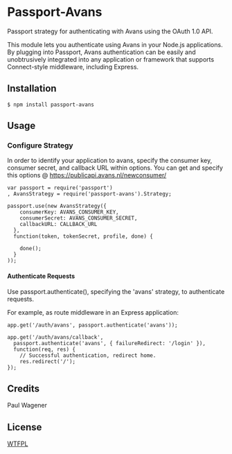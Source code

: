 # Passport-Avans

Passport strategy for authenticating with Avans using the OAuth 1.0 API.

This module lets you authenticate using Avans in your Node.js applications. By plugging into Passport, Avans authentication can be easily and unobtrusively integrated into any application or framework that supports Connect-style middleware, including Express.

## Installation

	$ npm install passport-avans

## Usage

### Configure Strategy

In order to identify your application to avans, specify the consumer key, consumer secret, and callback URL within options.
You can get and specify this options @ https://publicapi.avans.nl/newconsumer/


    var passport = require('passport')
    , AvansStrategy = require('passport-avans').Strategy;

    passport.use(new AvansStrategy({
        consumerKey: AVANS_CONSUMER_KEY,
        consumerSecret: AVANS_CONSUMER_SECRET,
        callbackURL: CALLBACK_URL
      },
      function(token, tokenSecret, profile, done) {

        done();
      }
    ));


#### Authenticate Requests

Use passport.authenticate(), specifying the 'avans' strategy, to authenticate requests.

For example, as route middleware in an Express application:

    app.get('/auth/avans', passport.authenticate('avans'));

    app.get('/auth/avans/callback',
      passport.authenticate('avans', { failureRedirect: '/login' }),
      function(req, res) {
        // Successful authentication, redirect home.
        res.redirect('/');
    });


## Credits
Paul Wagener

## License

[WTFPL](http://www.wtfpl.net/)
